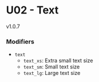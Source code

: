 # U02 - Text
v1.0.7

### Modifiers
* `text`
    * `text_xs`: Extra small text size
    * `text_sm`: Small text size
    * `text_lg`: Large text size
